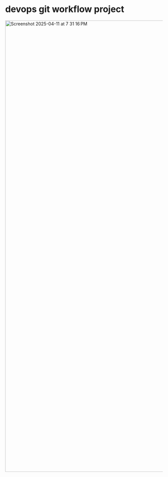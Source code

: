 # devops git workflow project
<img width="1440" alt="Screenshot 2025-04-11 at 7 31 16 PM" src="https://github.com/user-attachments/assets/5bd3e712-0147-4e67-911a-80c91aead8f5" />

